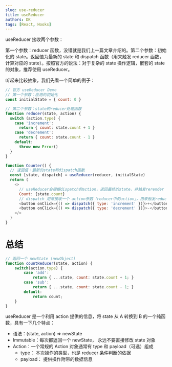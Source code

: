 ```yaml
---
slug: use-reducer
title: useReducer
authors: DK
tags: [React, Hooks]
---
```


useReducer 接收两个参数：

第一个参数：reducer 函数，没错就是我们上一篇文章介绍的。第二个参数：初始化的 state。返回值为最新的 state 和 dispatch 函数（用来触发 reducer 函数，计算对应的 state）。按照官方的说法：对于复杂的 state 操作逻辑，嵌套的 state 的对象，推荐使用 useReducer。

听起来比较抽象，我们先看一个简单的例子：

<!--truncate-->

```js
// 官方 useReducer Demo
// 第一个参数：应用的初始化
const initialState = { count: 0 }

// 第二个参数：state的reducer处理函数
function reducer(state, action) {
  switch (action.type) {
    case 'increment':
      return { count: state.count + 1 }
    case 'decrement':
      return { count: state.count - 1 }
    default:
      throw new Error()
  }
}

function Counter() {
  // 返回值：最新的state和dispatch函数
  const [state, dispatch] = useReducer(reducer, initialState)
  return (
    <>
      // useReducer会根据dispatch的action，返回最终的state，并触发rerender
      Count: {state.count}
      // dispatch 用来接收一个 action参数「reducer中的action」，用来触发reducer函数，更新最新的状态
      <button onClick={() => dispatch({ type: 'increment' })}>+</button>
      <button onClick={() => dispatch({ type: 'decrement' })}>-</button>
    </>
  )
}
```

# 总结

```js
// 返回一个 newState (newObject)
function countReducer(state, action) {
    switch(action.type) {
        case 'add':
            return { ...state, count: state.count + 1; }
        case 'sub':
            return { ...state, count: state.count - 1; }
        default:
            return count;
    }
}
```

useReducer 是一个利用 action 提供的信息，将 state 从 A 转换到 B 的一个纯函数，具有一下几个特点：

- 语法：(state, action) => newState
- Immutable：每次都返回一个 newState， 永远不要直接修改 state 对象
- Action：一个常规的 Action 对象通常有 type 和 payload（可选）组成
  - type： 本次操作的类型，也是 reducer 条件判断的依据
  - payload： 提供操作附带的数据信息
